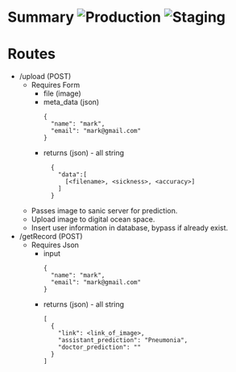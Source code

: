 # Summary ![Production](https://github.com/navalta3030/image-upload-server/workflows/Production/badge.svg?branch=master) ![Staging](https://github.com/navalta3030/image-upload-server/workflows/Staging/badge.svg)

# Routes
  - /upload (POST)
    - Requires Form
      - file (image)
      - meta_data (json)
        ```
        {
          "name": "mark",
          "email": "mark@gmail.com"
        }
        ```
      - returns (json) - all string
        ```
          {
            "data":[ 
              [<filename>, <sickness>, <accuracy>]
            ]
          }
        ```
    - Passes image to sanic server for prediction.
    - Upload image to digital ocean space.
    - Insert user information in database, bypass if already exist.
  - /getRecord (POST)
    - Requires Json
      - input
        ```
        {
          "name": "mark",
          "email": "mark@gmail.com"
        }
        ```
      - returns (json) - all string
        ```
        [
          {
            "link": <link_of_image>,
            "assistant_prediction": "Pneumonia",
            "doctor_prediction": ""
          }
        ]
        ```

